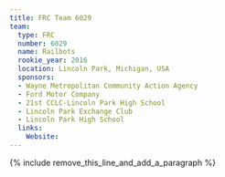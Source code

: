 ```yaml
---
title: FRC Team 6029
team:
  type: FRC
  number: 6029
  name: Railbots
  rookie_year: 2016
  location: Lincoln Park, Michigan, USA
  sponsors:
  - Wayne Metropolitan Community Action Agency
  - Ford Motor Company
  - 21st CCLC-Lincoln Park High School
  - Lincoln Park Exchange Club
  - Lincoln Park High School
  links:
    Website:
---
```


{% include remove_this_line_and_add_a_paragraph %}